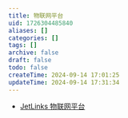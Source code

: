 ```yaml
---
title: 物联网平台
uid: 1726304485840
aliases: []
categories: []
tags: []
archive: false
draft: false
todo: false
createTime: 2024-09-14 17:01:25
updateTime: 2024-09-14 17:31:34
---
```


- [JetLinks 物联网平台](https://www.jetlinks.cn/#/)
